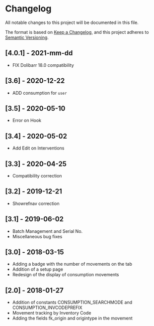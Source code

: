 # Changelog
All notable changes to this project will be documented in this file.

The format is based on [Keep a Changelog](https://keepachangelog.com/en/1.0.0/),
and this project adheres to [Semantic Versioning](https://semver.org/spec/v2.0.0.html).

## [4.0.1] - 2021-mm-dd
- FIX Dolibarr 18.0 compatibility

## [3.6] - 2020-12-22
- ADD consumption for `user`

## [3.5] - 2020-05-10
- Error on Hook

## [3.4] - 2020-05-02
- Add Edit on Interventions

## [3.3] - 2020-04-25
- Compatibility correction

## [3.2] - 2019-12-21
- Showrefnav correction

## [3.1] - 2019-06-02
- Batch Management and Serial No.
- Miscellaneous bug fixes

## [3.0] - 2018-03-15
- Adding a badge with the number of movements on the tab
- Addition of a setup page
- Redesign of the display of consumption movements

## [2.0] - 2018-01-27
- Addition of constants CONSUMPTION_SEARCHMODE and CONSUMPTION_INVCODEPREFIX
- Movement tracking by Inventory Code
- Adding the fields fk_origin and origintype in the movement
